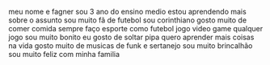 meu nome e fagner
sou  3 ano do ensino medio
estou aprendendo mais sobre o assunto
sou muito fã de futebol
sou corinthiano
gosto muito de comer comida
sempre faço esporte como futebol
jogo video game qualquer jogo
sou muito bonito 
eu gosto de soltar pipa 
quero aprender mais coisas na vida
gosto muito de musicas de funk e sertanejo
sou muito brincalhão
sou muito feliz com minha familia
